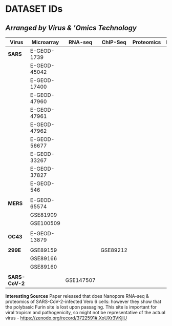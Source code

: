 

# DATASET IDs
## *Arranged by Virus & 'Omics Technology*

|Virus| Microarray |RNA-seq|ChIP-Seq|Proteomics|Nanopore|
|-----|------------|-------|--------|----------|--------|
|**SARS** |E-GEOD-1739 |       |        |          |          |   
|     |E-GEOD-45042|       |        |          |          |
|     |E-GEOD-17400|       |        |          |          |
|     |E-GEOD-47960|       |        |          |          |
|     |E-GEOD-47961|       |        |          |          |
|     |E-GEOD-47962|       |        |          |          |
|     |E-GEOD-56677|       |        |          |          |
|     |E-GEOD-33267|       |        |          |          |
|     |E-GEOD-37827|       |        |          |          |
|     |E-GEOD-546  |       |        |          |          |
|     |            |       |        |          |          |
|**MERS** |E-GEOD-65574|       |        |          |          |
|     |GSE81909    |       |        |          |          |
|     |GSE100509   |       |        |          |          |
|     |            |       |        |          |          |
|**OC43** |E-GEOD-13879|       |        |          |          |
|     |            |       |        |          |          |
|**299E** |GSE89159    |       |GSE89212|          |          |
|     |GSE89166    |       |        |          |          |
|     |GSE89160    |       |        |          |          |
|     |            |       |        |          |          |
|**SARS-CoV-2**|          |GSE147507|        |          |

**Interesting Sources**
Paper released that does Nanopore RNA-seq & proteomics of SARS-CoV-2-infected Vero 6 cells: however they show that the polybasic Furin site is lost upon passaging. This site is important for viral tropism and pathogenicity, so might not be representative of the actual virus - https://zenodo.org/record/3722591#.XoUXr3VKjIU
